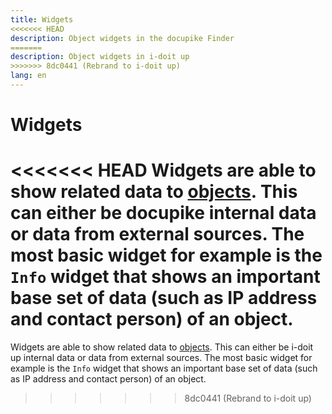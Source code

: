 ```yaml
---
title: Widgets
<<<<<<< HEAD
description: Object widgets in the docupike Finder
=======
description: Object widgets in i-doit up
>>>>>>> 8dc0441 (Rebrand to i-doit up)
lang: en
---
```


# Widgets

<<<<<<< HEAD
Widgets are able to show related data to [objects](../basics/objects.md). This can either be docupike internal data or data from external sources. The most basic widget for example is the `Info` widget that shows an important base set of data (such as IP address and contact person) of an object.
=======
Widgets are able to show related data to [objects](./objects.md). This can either be i-doit up internal data or data from external sources. The most basic widget for example is the `Info` widget that shows an important base set of data (such as IP address and contact person) of an object.
>>>>>>> 8dc0441 (Rebrand to i-doit up)
